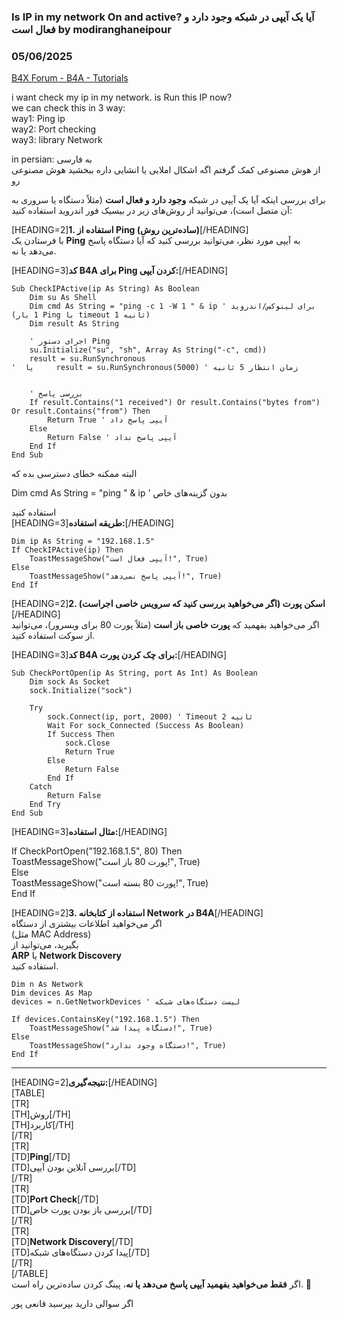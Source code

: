 ### Is IP in my network On and active? آیا یک آیپی در شبکه وجود دارد و فعال است by modiranghaneipour
### 05/06/2025
[B4X Forum - B4A - Tutorials](https://www.b4x.com/android/forum/threads/166892/)

i want check my ip in my network. is Run this IP now?  
we can check this in 3 way:  
way1: Ping ip  
way2: Port checking  
way3: library Network  
  
in persian: به فارسی  
از هوش مصنوعی کمک گرفتم اگه اشکال املایی یا انشایی داره ببخشید هوش مصنوعی رو  
  
برای بررسی اینکه آیا یک آیپی در شبکه **وجود دارد و فعال است** (مثلاً دستگاه یا سروری به آن متصل است)، می‌توانید از روش‌های زیر در بیسیک فور اندروید استفاده کنید:  
  
  
[HEADING=2]**1. استفاده از Ping (ساده‌ترین روش)**[/HEADING]  
با فرستادن یک **Ping** به آیپی مورد نظر، می‌توانید بررسی کنید که آیا دستگاه پاسخ می‌دهد یا نه.  
  
[HEADING=3]**کد B4A برای Ping کردن آیپی:**[/HEADING]  
  

```B4X
Sub CheckIPActive(ip As String) As Boolean  
    Dim su As Shell  
    Dim cmd As String = "ping -c 1 -W 1 " & ip ' برای لینوکس/اندروید (1 بار Ping با timeout 1 ثانیه)  
    Dim result As String  
    
    ' اجرای دستور Ping  
    su.Initialize("su", "sh", Array As String("-c", cmd))  
    result = su.RunSynchronous  
'  یا     result = su.RunSynchronous(5000) ' زمان انتظار 5 ثانیه  
  
  
    ' بررسی پاسخ  
    If result.Contains("1 received") Or result.Contains("bytes from")  Or result.Contains("from") Then  
        Return True ' آیپی پاسخ داد  
    Else  
        Return False ' آیپی پاسخ نداد  
    End If  
End Sub
```

  
  
البته ممکنه خطای دسترسی بده که  
  
 Dim cmd As String = "ping " & ip ' بدون گزینه‌های خاص  
  
استفاده کنید  
[HEADING=3]**طریقه استفاده:**[/HEADING]  
  

```B4X
Dim ip As String = "192.168.1.5"  
If CheckIPActive(ip) Then  
    ToastMessageShow("آیپی فعال است!", True)  
Else  
    ToastMessageShow("آیپی پاسخ نمی‌دهد!", True)  
End If
```

  
  
  
[HEADING=2]**2. اسکن پورت (اگر می‌خواهید بررسی کنید که سرویس خاصی اجراست)**[/HEADING]  
اگر می‌خواهید بفهمید که **پورت خاصی باز است** (مثلاً پورت 80 برای وبسرور)، می‌توانید از سوکت استفاده کنید.  
  
[HEADING=3]**کد B4A برای چک کردن پورت:**[/HEADING]  
  

```B4X
Sub CheckPortOpen(ip As String, port As Int) As Boolean  
    Dim sock As Socket  
    sock.Initialize("sock")  
    
    Try  
        sock.Connect(ip, port, 2000) ' Timeout 2 ثانیه  
        Wait For sock_Connected (Success As Boolean)  
        If Success Then  
            sock.Close  
            Return True  
        Else  
            Return False  
        End If  
    Catch  
        Return False  
    End Try  
End Sub
```

  
  
[HEADING=3]**مثال استفاده:**[/HEADING]  
  
If CheckPortOpen("192.168.1.5", 80) Then  
 ToastMessageShow("پورت 80 باز است!", True)  
Else  
 ToastMessageShow("پورت 80 بسته است!", True)  
End If  
  
  
  
  
  
  
  
[HEADING=2]**3. استفاده از کتابخانه Network در B4A**[/HEADING]  
اگر می‌خواهید اطلاعات بیشتری از دستگاه  
 (مثل MAC Address)  
 بگیرید، می‌توانید از  
**ARP** یا **Network Discovery**  
استفاده کنید.  
  

```B4X
Dim n As Network  
Dim devices As Map  
devices = n.GetNetworkDevices ' لیست دستگاه‌های شبکه  
  
If devices.ContainsKey("192.168.1.5") Then  
    ToastMessageShow("دستگاه پیدا شد!", True)  
Else  
    ToastMessageShow("دستگاه وجود ندارد!", True)  
End If
```

  
  
  
  

---

  
[HEADING=2]**نتیجه‌گیری:**[/HEADING]  
[TABLE]  
[TR]  
[TH]روش[/TH]  
[TH]کاربرد[/TH]  
[/TR]  
[TR]  
[TD]**Ping**[/TD]  
[TD]بررسی آنلاین بودن آیپی[/TD]  
[/TR]  
[TR]  
[TD]**Port Check**[/TD]  
[TD]بررسی باز بودن پورت خاص[/TD]  
[/TR]  
[TR]  
[TD]**Network Discovery**[/TD]  
[TD]پیدا کردن دستگاه‌های شبکه[/TD]  
[/TR]  
[/TABLE]  
اگر **فقط می‌خواهید بفهمید آیپی پاسخ می‌دهد یا نه**، پینگ کردن ساده‌ترین راه است. 🚀  
  
اگر سوالی دارید بپرسید قانعی پور